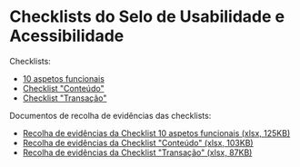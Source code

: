# Checklists do Selo de Usabilidade e Acessibilidade

Checklists:

- [10 aspetos funcionais](checklist-10aspetos.html)
- [Checklist "Conteúdo"](checklist-conteudo.html)
- [Checklist "Transação"](checklist-transacao.html)

Documentos de recolha de evidências das checklists:

- [Recolha de evidências da Checklist 10 aspetos funcionais (xlsx, 125KB)](sintese-10aspetos.xlsx)
- [Recolha de evidências da Checklist "Conteúdo" (xlsx, 103KB)](sintese-conteudo.xlsx)
- [Recolha de evidências da Checklist "Transação" (xlsx, 87KB)](sintese-transacao.xlsx)
